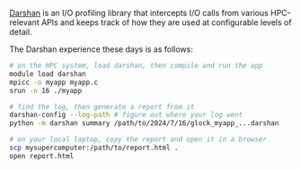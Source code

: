 [Darshan](https://www.mcs.anl.gov/research/projects/darshan/) is an I/O profiling library that intercepts I/O calls from various HPC-relevant APIs and keeps track of how they are used at configurable levels of detail.

The Darshan experience these days is as follows:

```bash
# on the HPC system, load darshan, then compile and run the app
module load darshan
mpicc -o myapp myapp.c
srun -n 16 ./myapp

# find the log, then generate a report from it
darshan-config --log-path # figure out where your log went
python -m darshan summary /path/to/2024/7/16/glock_myapp_...darshan

# on your local laptop, copy the report and open it in a browser
scp mysupercomputer:/path/to/report.html .
open report.html
```
